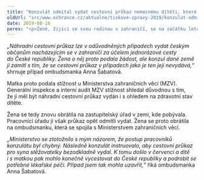 ```yaml
---
title: "Konzulát odmítal vydat cestovní průkaz nemocnému dítěti, které se tak nemohlo vrátit s matkou zpět do Česka. Pomohl až zásah ombudsmanky"
oldUrl: "src/www.ochrance.cz/aktualne/tiskove-zpravy-2019/konzulat-odmital-vydat-cestovni-prukaz-nemocnemu-diteti-ktere-se-tak-nemohlo-vratit-s-matk"
date: 2019-08-16
perex: "<p>Ženě, žijící se svou rodinou v zahraničí, se na začátku letošního roku narodilo dítě. Syn měl vrozenou vadu nohy, kterou bylo nutné operovat co nejdříve po narození, jelikož by se tato vada s dalším růstem dítěte dále zhoršovala. Češka proto chtěla s chlapcem urychleně vycestovat z africké země zpátky do České republiky, kde by mu byla poskytnuta potřebná péče. Zastupitelský úřad jí však odmítl vydat náhradní cestovní průkaz, bez něhož však s dítětem nemohla odjet. Tíživou životní situaci pomohl vyřešit až zásah ombudsmanky a Ministerstva zahraničních věcí.</p>"
---
```


<!-- imported from the old website -->

<p><i>„Náhradní cestovní průkaz lze v odůvodněných případech vydat českým občanům nacházejícím se v zahraničí za účelem jednorázové cesty do České republiky. Žena o něj proto podala žádost, ale konzul dané země ji zamítl s tím, že se cestovní průkaz v případech jako je ten její nevydává,“</i> shrnuje případ ombudsmanka Anna Šabatová.</p> <p>Matka proto podala stížnost u Ministerstva zahraničních věcí (MZV). Generální inspekce a interní audit MZV stížnost shledal důvodnou s tím, že jí měl být náhradní cestovní průkaz vydán i s ohledem na zdravotní stav dítěte.</p> <p>Žena se tedy znovu obrátila na zastupitelský úřad v zemi, kde pobývala. Pracovníci úřadu jí však průkaz opět odmítli vydat. Žena se proto obrátila na ombudsmanku, která se spojila s Ministerstvem zahraničních věcí. </p> <p><i>„Ministerstvo se ztotožnilo s mým názorem, že postup pracovníků konzulátu byl chybný. Následně konzulát instruovalo, aby cestovní průkaz pro syna stěžovatelky bezodkladně vydal. K tomu došlo v červenci a dítě i s matkou pak mohlo konečně vycestovat do České republiky a podrobit se potřebné lékařské péči. Případ jsem tak mohla uzavřít,“</i> říká ombudsmanka Anna Šabatová.</p>
